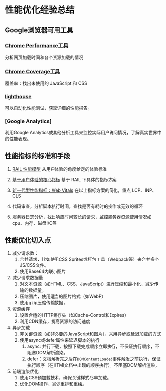 # 性能优化经验总结

## Google浏览器可用工具

### [Chrome Performance工具](https://developer.chrome.com/docs/devtools/performance?hl=zh-cn)

分析网页加载时间和各个资源加载的情况

### [Chrome Coverage工具](https://developer.chrome.com/docs/devtools/coverage?hl=zh-cn)

覆盖率：找出未使用的 JavaScript 和 CSS

### [lighthouse](https://developer.chrome.com/docs/lighthouse/overview?hl=zh-cn)

可以自动化性能测试，获取详细的性能报告。

### [Google Analytics]

利用Google Analytics或其他分析工具来监控实际用户访问情况，了解真实世界中的性能表现。

## 性能指标的标准和手段

1. [RAIL 性能模型](https://web.dev/articles/rail?hl=zh-cn) 从用户体验的角度给定的体验标准

2. [基于用户体验的核心指标](https://web.dev/explore/metrics?hl=zh-cn) 基于 RAIL 下具体的指标方案

3. [新一代型性能指标：Web Vitals](https://web.dev/articles/vitals?hl=zh-cn) 在以上指标方案的简化，重点 LCP、INP、CLS

4. 代码审查，分析脚本执行时间，查找是否有耗时的操作或无效的循环

5. 服务器日志分析，找出响应时间较长的请求，监控服务器资源使用情况如cpu、内存、磁盘I/O等

## 性能优化切入点

1. 减少请求数：
   1. 合并请求，比如使用CSS Sprites或打包工具（Webpack等）来合并多个JS/CSS文件。
   2. 使用Base64内联小图片
2. 减少请求数据量
   1. 对文本资源（如HTML、CSS、JavaScript）进行压缩和最小化，减少传输的数据量。
   2. 压缩图片，使用适当的图片格式（如WebP）
   3. 使用gzip压缩传输数据，
3. 资源缓存
   1. 设置合适的HTTP缓存头（如Cache-Control和Expires）
   2. 利用CDN缓存，提高资源的访问速度
4. 异步加载
   1. 非关键资源（如非必要的JavaScript和图片），采用异步或延迟加载的方式
   2. 使用async或defer属性来延迟脚本的执行
      1. async: 并行下载，按照下载完成顺序立即执行，不保证执行顺序，不阻塞DOM解析渲染。
      2. defer：文档解析完之后在`DOMContentLoaded`事件触发之前执行，保证执行顺序（在HTMl文档中出现的顺序执行），不阻塞DOM解析渲染，
5. 前端渲染优化
   1. 使用CSS预加载技术，确保关键样式尽早加载。
   2. 优化DOM操作，减少重排和重绘。
